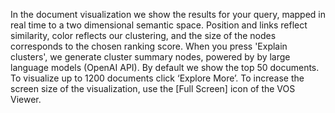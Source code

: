 In the document visualization we show the results for your query, mapped in real time to a two dimensional semantic space. Position and links reflect similarity, color reflects our clustering, and the size of the nodes corresponds to the chosen ranking score. When you press 'Explain clusters', we generate cluster summary nodes, powered by by large language models (OpenAI API). By default we show the top 50 documents. To visualize up to 1200 documents click ‘Explore More’. To increase the screen size of the visualization, use the [Full Screen] icon of the VOS Viewer.

